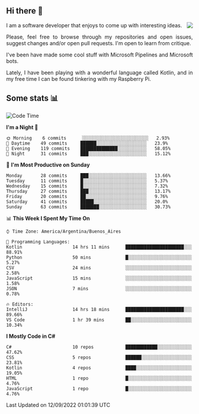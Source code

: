 ## Hi there :slightly_smiling_face:

<img src="https://github-readme-stats.vercel.app/api?username=victorgrycuk&show_icons=true&count_private=true&title_color=F7941E&icon_color=F7941E" align="right">

<p align="justify">
I am a software developer that enjoys to come up with interesting ideas.
<p/>

<p align= "justify">
Please, feel free to browse through my repositories and open issues, suggest changes and/or open pull requests. I'm open to learn from critique.
<p/>


<p align= "justify">
I've been have made some cool stuff with Microsoft Pipelines and Microsoft bots.
<p/>

<p align= "justify">
Lately, I have been playing with a wonderful language called Kotlin, and in my free time I can be found tinkering with my Raspberry Pi.
<p/>

## Some stats :bar_chart:
<!--START_SECTION:waka-->
![Code Time](http://img.shields.io/badge/Code%20Time-1%2C131%20hrs%2040%20mins-blue)

**I'm a Night 🦉** 

```text
🌞 Morning    6 commits      ░░░░░░░░░░░░░░░░░░░░░░░░░   2.93% 
🌆 Daytime    49 commits     ██████░░░░░░░░░░░░░░░░░░░   23.9% 
🌃 Evening    119 commits    ██████████████░░░░░░░░░░░   58.05% 
🌙 Night      31 commits     ███░░░░░░░░░░░░░░░░░░░░░░   15.12%

```
📅 **I'm Most Productive on Sunday** 

```text
Monday       28 commits     ███░░░░░░░░░░░░░░░░░░░░░░   13.66% 
Tuesday      11 commits     █░░░░░░░░░░░░░░░░░░░░░░░░   5.37% 
Wednesday    15 commits     █░░░░░░░░░░░░░░░░░░░░░░░░   7.32% 
Thursday     27 commits     ███░░░░░░░░░░░░░░░░░░░░░░   13.17% 
Friday       20 commits     ██░░░░░░░░░░░░░░░░░░░░░░░   9.76% 
Saturday     41 commits     █████░░░░░░░░░░░░░░░░░░░░   20.0% 
Sunday       63 commits     ███████░░░░░░░░░░░░░░░░░░   30.73%

```


📊 **This Week I Spent My Time On** 

```text
⌚︎ Time Zone: America/Argentina/Buenos_Aires

💬 Programming Languages: 
Kotlin                   14 hrs 11 mins      ██████████████████████░░░   88.91% 
Python                   50 mins             █░░░░░░░░░░░░░░░░░░░░░░░░   5.27% 
CSV                      24 mins             ░░░░░░░░░░░░░░░░░░░░░░░░░   2.58% 
JavaScript               15 mins             ░░░░░░░░░░░░░░░░░░░░░░░░░   1.58% 
JSON                     7 mins              ░░░░░░░░░░░░░░░░░░░░░░░░░   0.78%

🔥 Editors: 
IntelliJ                 14 hrs 18 mins      ██████████████████████░░░   89.66% 
VS Code                  1 hr 39 mins        ██░░░░░░░░░░░░░░░░░░░░░░░   10.34%

```

**I Mostly Code in C#** 

```text
C#                       10 repos            ████████████░░░░░░░░░░░░░   47.62% 
CSS                      5 repos             ██████░░░░░░░░░░░░░░░░░░░   23.81% 
Kotlin                   4 repos             ████░░░░░░░░░░░░░░░░░░░░░   19.05% 
HTML                     1 repo              █░░░░░░░░░░░░░░░░░░░░░░░░   4.76% 
JavaScript               1 repo              █░░░░░░░░░░░░░░░░░░░░░░░░   4.76%

```



 Last Updated on 12/09/2022 01:01:39 UTC
<!--END_SECTION:waka-->
